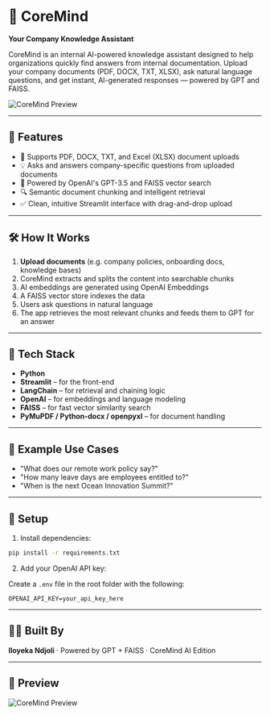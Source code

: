 # 🧠 CoreMind

**Your Company Knowledge Assistant**

CoreMind is an internal AI-powered knowledge assistant designed to help organizations quickly find answers from internal documentation. Upload your company documents (PDF, DOCX, TXT, XLSX), ask natural language questions, and get instant, AI-generated responses — powered by GPT and FAISS.

![CoreMind Preview](coremind_preview.png)

---

## 🚀 Features

- 📄 Supports PDF, DOCX, TXT, and Excel (XLSX) document uploads
- 💡 Asks and answers company-specific questions from uploaded documents
- 🧠 Powered by OpenAI's GPT-3.5 and FAISS vector search
- 🔍 Semantic document chunking and intelligent retrieval
- ✅ Clean, intuitive Streamlit interface with drag-and-drop upload

---

## 🛠️ How It Works

1. **Upload documents** (e.g. company policies, onboarding docs, knowledge bases)
2. CoreMind extracts and splits the content into searchable chunks
3. AI embeddings are generated using OpenAI Embeddings
4. A FAISS vector store indexes the data
5. Users ask questions in natural language
6. The app retrieves the most relevant chunks and feeds them to GPT for an answer

---

## 📂 Tech Stack

- **Python**
- **Streamlit** – for the front-end
- **LangChain** – for retrieval and chaining logic
- **OpenAI** – for embeddings and language modeling
- **FAISS** – for fast vector similarity search
- **PyMuPDF / Python-docx / openpyxl** – for document handling

---

## 🧪 Example Use Cases

- "What does our remote work policy say?"
- "How many leave days are employees entitled to?"
- "When is the next Ocean Innovation Summit?"

---

## 🔐 Setup

1. Install dependencies:

```bash
pip install -r requirements.txt
```

2. Add your OpenAI API key:

Create a `.env` file in the root folder with the following:

```
OPENAI_API_KEY=your_api_key_here
```

---

## 👨‍💻 Built By

**Iloyeka Ndjoli** · Powered by GPT + FAISS · CoreMind AI Edition

---

## 📸 Preview

![CoreMind Preview](coremind_preview.png)
